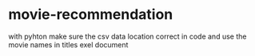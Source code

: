 # movie-recommendation
with pyhton
make sure the csv data location correct in code and use the movie names in titles exel document
